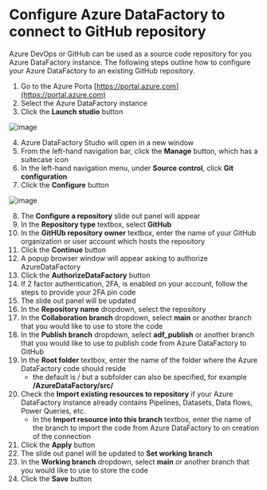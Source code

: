 # Configure Azure DataFactory to connect to GitHub repository

Azure DevOps or GitHub can be used as a source code repository for you Azure DataFactory instance.  The following steps outline
how to configure your Azure DataFactory to an existing GitHub repository.

1. Go to the Azure Porta [https://portal.azure.com](https://portal.azure.com)
2. Select the Azure DataFactory instance
3. Click the **Launch studio** button

![image](https://user-images.githubusercontent.com/102371320/207325293-65d1130d-a7ab-417e-b3b0-77e97e584501.png)

4. Azure DataFactory Studio will open in a new window
5. From the left-hand navigation bar, click the **Manage** button, which has a suitecase icon
6. In the left-hand navigation menu, under **Source control**, click **Git configuration**
7. Click the **Configure** button

![image](https://user-images.githubusercontent.com/102371320/207325522-be3826fd-8817-4427-b125-21d7a0eebb54.png)

8. The **Configure a repository** slide out panel will appear
9. In the **Repository type** textbox, select **GitHub**
10. In the **GitHUb repository owner** textbox, enter the name of your GitHub organization or user account which hosts the repository
11. Click the **Continue** button
12. A popup browser window will appear asking to authorize AzureDataFactory
13. Click the **AuthorizeDataFactory** button
14. If 2 factor authentication, 2FA, is enabled on your account, follow the steps to provide your 2FA pin code
15. The slide out panel will be updated
16. In the **Repository name** dropdown, select the repository
17. In the **Collaboration branch** dropdown, select **main** or another branch that you would like to use to store the code
18. In the **Publish branch** dropdown, select **adf_publish** or another branch that you would like to use to publish code from Azure DataFactory to GitHub
19. In the **Root folder** textbox, enter the name of the folder where the Azure DataFactory code should reside
    - the default is / but a subfolder can also be specified, for example **/AzureDataFactory/src/**
20. Check the **Import existing resources to repository** if your Azure DataFactory instance already contains Pipelines, Datasets, Data flows, Power Queries, etc.
    - In the **Import resource into this branch** textbox, enter the name of the branch to import the code from Azure DataFactory to on creation of the connection
21. Click the **Apply** button
22. The slide out panel will be updated to **Set working branch**
23. In the **Working branch** dropdown, select **main** or another branch that you would like to use to store the code
24. Click the **Save** button
